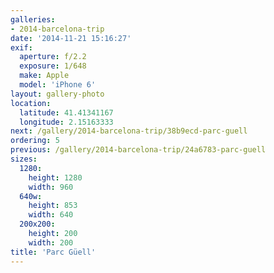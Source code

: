 ```yaml
---
galleries:
- 2014-barcelona-trip
date: '2014-11-21 15:16:27'
exif:
  aperture: f/2.2
  exposure: 1/648
  make: Apple
  model: 'iPhone 6'
layout: gallery-photo
location:
  latitude: 41.41341167
  longitude: 2.15163333
next: /gallery/2014-barcelona-trip/38b9ecd-parc-guell
ordering: 5
previous: /gallery/2014-barcelona-trip/24a6783-parc-guell
sizes:
  1280:
    height: 1280
    width: 960
  640w:
    height: 853
    width: 640
  200x200:
    height: 200
    width: 200
title: 'Parc Güell'
---
```

